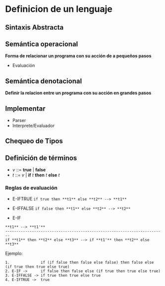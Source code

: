 # Definicion de un lenguaje

## Sintaxis **Abstracta**

## Semántica operacional 
**Forma de relacionar un programa con su acción de a pequeños pasos**
  * Evaluación

## Semántica denotacional 
**Definir la relacion entre un programa con su acción en grandes pasos**

## Implementar
  * Parser
  * Interprete/Evaluador

## Chequeo de Tipos

## Definición de términos

* _v_ ::= **true** | **false**
* _t_ ::= _v_ | **if** _t_ **then** _t_ **else** _t_

### Reglas de evaluación

* E-IFTRUE
`if true then **t1** else **t2** --> **t1**`

* E-IFFALSE
`if false then **t1** else **t2** --> **t2**`

* E-IF
```
**t1** --> **t1'**
------------------------------------------------------------------------
if **t1** then **t2** else **t3** --> if **t1'** then **t2** else **t3**
```

Ejemplo:
```
1.              if (if false then false else false) then false else (if true then true else true)
2. E-IF ->      if false then false else (if true then true else true)
3. E-IFFALSE -> if true then true else true
4. E-IFTRUE ->  true
```

